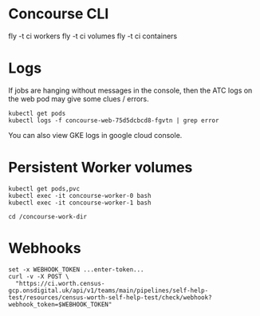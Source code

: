 # Concourse CLI

   fly -t ci workers 
   fly -t ci volumes 
   fly -t ci containers

# Logs

If jobs are hanging without messages in the console, then the ATC logs on the 
web pod may give some clues / errors.

    kubectl get pods
    kubectl logs -f concourse-web-75d5dcbcd8-fgvtn | grep error

You can also view GKE logs in google cloud console.

# Persistent Worker volumes

    kubectl get pods,pvc
    kubectl exec -it concourse-worker-0 bash 
    kubectl exec -it concourse-worker-1 bash 
    
    cd /concourse-work-dir
    
# Webhooks

```
set -x WEBHOOK_TOKEN ...enter-token...
curl -v -X POST \
  "https://ci.worth.census-gcp.onsdigital.uk/api/v1/teams/main/pipelines/self-help-test/resources/census-worth-self-help-test/check/webhook?webhook_token=$WEBHOOK_TOKEN"  
``` 